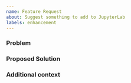 ```yaml
---
name: Feature Request
about: Suggest something to add to JupyterLab
labels: enhancement
---
```


<!--
Welcome! Thanks for thinking of a way to improve JupyterLab. If this solves a problem for you, then it probably solves that problem for lots of people! So the whole community will benefit from this request.


Before creating a new feature request please search the issues for relevant feature requests.
-->

### Problem

<!-- Provide a clear and concise description of what problem this feature will solve. For example:

* I'm always frustrated when [...] because [...]
* I would like it if [...] happened when I [...] because [...]
-->

### Proposed Solution

<!-- Provide a clear and concise description of a way to accomplish what you want. For example:

* Add an option so that when [...]  [...] will happen
 -->

### Additional context

<!-- Add any other context or screenshots about the feature request here. You can also include links to examples of other programs that have something similar to your request. For example:

* Another project [...] solved this by [...]
-->
